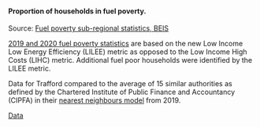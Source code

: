 #### Proportion of households in fuel poverty.

Source: <a href='https://www.gov.uk/government/collections/fuel-poverty-sub-regional-statistics' target='_blank'>Fuel poverty sub-regional statistics, BEIS</a>

 <a href='https://assets.publishing.service.gov.uk/government/uploads/system/uploads/attachment_data/file/966517/Fuel_Poverty_Factsheet_2019_data.pdf' target='_blank'>2019 and 2020 fuel poverty statistics</a> are based on the new Low Income Low Energy Efficiency (LILEE) metric as opposed to the Low Income High Costs (LIHC) metric.  Additional fuel poor households were identified by the LILEE metric.

Data for Trafford compared to the average of 15 similar authorities as defined by the Chartered Institute of Public Finance and Accountancy (CIPFA) in their <a href='https://www.cipfa.org/services/cipfastats/nearest-neighbour-model' target='_blank'>nearest neighbours model</a> from 2019.
 
 
<a href="https://www.trafforddatalab.io/corporate_plan/data/poverty/fuel_poverty.csv" aria-label="Download the data" class="downloadButton" target="_blank" download>Data <span class="fas fa-download"></span></a>